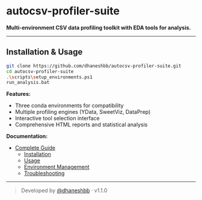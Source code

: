 # autocsv-profiler-suite

**Multi-environment CSV data profiling toolkit with EDA tools for analysis.**

---

## Installation & Usage

```bash
git clone https://github.com/dhaneshbb/autocsv-profiler-suite.git
cd autocsv-profiler-suite
.\scripts\setup_environments.ps1
run_analysis.bat
```

**Features:**
- Three conda environments for compatibility
- Multiple profiling engines (YData, SweetViz, DataPrep)
- Interactive tool selection interface
- Comprehensive HTML reports and statistical analysis

**Documentation:**
- [Complete Guide](./Source-Suite-Guide.md)
  - [Installation](./Source-Suite-Guide.md#installation)
  - [Usage](./Source-Suite-Guide.md#usage)
  - [Environment Management](./Source-Suite-Guide.md#environments)
  - [Troubleshooting](./Source-Suite-Guide.md#troubleshooting)

---

> Developed by [@dhaneshbb](https://github.com/dhaneshbb) · v1.1.0



